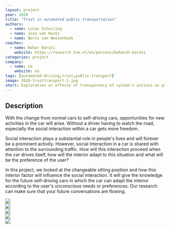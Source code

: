 ```yaml
---
layout: project
year: 2020
title: "Trust in automated public transportation"
authors:
  - name: Lucas Schuiling
  - name: Inse van Houts
  - name: Boris van Weezenbeek
coaches:
  - name: Bahar Barati
    website: https://research.tue.nl/en/persons/bahareh-barati
categories: project
company:
  - name: na
    website: na
tags: [automated-driving,trust,public-transport]
image: 2020-trusttransport-1.jpg
short: Exploration or effects of transparency of system's actions on passenger's trust.
---
```


## Description
With the change from normal cars to self-driving cars, opportunities for new activities in the car will arise. Without a driver having to watch the road, especially the social interaction within a car gets more freedom.

Social interaction plays a substantial role in people's lives and will forever be a prominent activity. However, social interaction in a car is shared with attention to the surrounding traffic. How will this interaction proceed when the car drives itself, how will the interior adapt to this situation and what will be the preference of the user?

In this project, we looked at the changeable sitting position and how this interior factor will influence the social interaction. It will give the knowledge for the future self-driving cars in which the car can adapt the interior according to the user's unconscious needs or preferences. Our research can make sure that your future conversations are flowing.

<div class="project-image">
  <img src="/assets/img/2020-trusttransport-2.jpg">
</div>
<div class="project-image">
  <img src="/assets/img/2020-trusttransport-3.jpg">
</div>
<div class="project-image">
  <img src="/assets/img/2020-trusttransport-4.jpg">
</div>
<div class="project-image">
  <img src="/assets/img/2020-trusttransport-5.jpg">
</div>
<div class="project-image">
  <img src="/assets/img/2020-trusttransport-6.jpg">
</div>